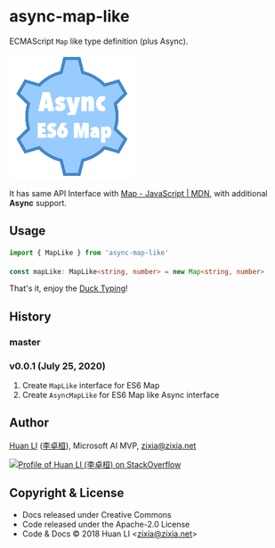 # async-map-like

ECMAScript `Map` like type definition (plus Async).

[![Async ES6 Map Like TypeScript Interface](docs/images/async-es6-map.png)](https://github.com/huan/async-map-like)

It has same API Interface with [Map - JavaScript | MDN](https://developer.mozilla.org/en-US/docs/Web/JavaScript/Reference/Global_Objects/Map "Map - JavaScript | MDN"), with additional **Async** support.

## Usage

```ts
import { MapLike } from 'async-map-like'

const mapLike: MapLike<string, number> = new Map<string, number>
```

That's it, enjoy the [Duck Typing](https://en.wikipedia.org/wiki/Duck_typing)!

## History

### master

### v0.0.1 (July 25, 2020)

1. Create `MapLike` interface for ES6 Map
1. Create `AsyncMapLike` for ES6 Map like Async interface

## Author

[Huan LI](https://github.com/huan) ([李卓桓](http://linkedin.com/in/zixia)), Microsoft AI MVP, zixia@zixia.net

[![Profile of Huan LI (李卓桓) on StackOverflow](https://stackexchange.com/users/flair/265499.png)](https://stackexchange.com/users/265499)

## Copyright & License

* Docs released under Creative Commons
* Code released under the Apache-2.0 License
* Code & Docs © 2018 Huan LI \<zixia@zixia.net\>

